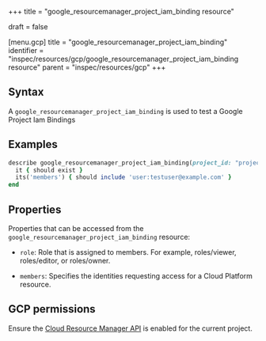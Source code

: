 +++
title = "google_resourcemanager_project_iam_binding resource"

draft = false


[menu.gcp]
title = "google_resourcemanager_project_iam_binding"
identifier = "inspec/resources/gcp/google_resourcemanager_project_iam_binding resource"
parent = "inspec/resources/gcp"
+++

## Syntax

A `google_resourcemanager_project_iam_binding` is used to test a Google Project Iam Bindings

## Examples

```ruby
describe google_resourcemanager_project_iam_binding(project_id: "projectId", role: "roles/editor") do
  it { should exist }
  its('members') { should include 'user:testuser@example.com' }
end
```

## Properties

Properties that can be accessed from the `google_resourcemanager_project_iam_binding` resource:

  * `role`: Role that is assigned to members. For example, roles/viewer, roles/editor, or roles/owner.

  * `members`: Specifies the identities requesting access for a Cloud Platform resource.


## GCP permissions

Ensure the [Cloud Resource Manager API](https://console.cloud.google.com/apis/library/cloudresourcemanager.googleapis.com/) is enabled for the current project.
